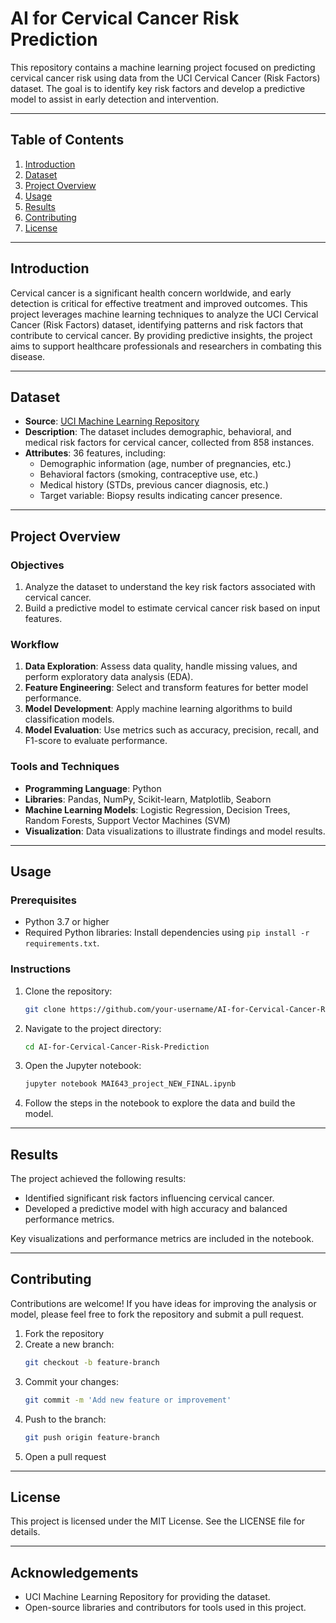 # AI for Cervical Cancer Risk Prediction

This repository contains a machine learning project focused on predicting cervical cancer risk using data from the UCI Cervical Cancer (Risk Factors) dataset. The goal is to identify key risk factors and develop a predictive model to assist in early detection and intervention.

---

## Table of Contents
1. [Introduction](#introduction)
2. [Dataset](#dataset)
3. [Project Overview](#project-overview)
4. [Usage](#usage)
5. [Results](#results)
6. [Contributing](#contributing)
7. [License](#license)

---

## Introduction

Cervical cancer is a significant health concern worldwide, and early detection is critical for effective treatment and improved outcomes. This project leverages machine learning techniques to analyze the UCI Cervical Cancer (Risk Factors) dataset, identifying patterns and risk factors that contribute to cervical cancer. By providing predictive insights, the project aims to support healthcare professionals and researchers in combating this disease.

---

## Dataset

- **Source**: [UCI Machine Learning Repository](https://archive.ics.uci.edu/ml/datasets/Cervical+cancer+%28Risk+Factors%29)
- **Description**: The dataset includes demographic, behavioral, and medical risk factors for cervical cancer, collected from 858 instances.
- **Attributes**: 36 features, including:
  - Demographic information (age, number of pregnancies, etc.)
  - Behavioral factors (smoking, contraceptive use, etc.)
  - Medical history (STDs, previous cancer diagnosis, etc.)
  - Target variable: Biopsy results indicating cancer presence.

---

## Project Overview

### Objectives
1. Analyze the dataset to understand the key risk factors associated with cervical cancer.
2. Build a predictive model to estimate cervical cancer risk based on input features.

### Workflow
1. **Data Exploration**: Assess data quality, handle missing values, and perform exploratory data analysis (EDA).
2. **Feature Engineering**: Select and transform features for better model performance.
3. **Model Development**: Apply machine learning algorithms to build classification models.
4. **Model Evaluation**: Use metrics such as accuracy, precision, recall, and F1-score to evaluate performance.

### Tools and Techniques
- **Programming Language**: Python
- **Libraries**: Pandas, NumPy, Scikit-learn, Matplotlib, Seaborn
- **Machine Learning Models**: Logistic Regression, Decision Trees, Random Forests, Support Vector Machines (SVM)
- **Visualization**: Data visualizations to illustrate findings and model results.

---

## Usage

### Prerequisites
- Python 3.7 or higher
- Required Python libraries: Install dependencies using `pip install -r requirements.txt`.

### Instructions
1. Clone the repository:
   ```bash
   git clone https://github.com/your-username/AI-for-Cervical-Cancer-Risk-Prediction.git
   ```
2. Navigate to the project directory:
   ```bash
   cd AI-for-Cervical-Cancer-Risk-Prediction
   ```
3. Open the Jupyter notebook:
   ```bash
   jupyter notebook MAI643_project_NEW_FINAL.ipynb
   ```
4. Follow the steps in the notebook to explore the data and build the model.

---

## Results

The project achieved the following results:
- Identified significant risk factors influencing cervical cancer.
- Developed a predictive model with high accuracy and balanced performance metrics.

Key visualizations and performance metrics are included in the notebook.

---

## Contributing

Contributions are welcome! If you have ideas for improving the analysis or model, please feel free to fork the repository and submit a pull request.

1. Fork the repository
2. Create a new branch:
   ```bash
   git checkout -b feature-branch
   ```
3. Commit your changes:
   ```bash
   git commit -m 'Add new feature or improvement'
   ```
4. Push to the branch:
   ```bash
   git push origin feature-branch
   ```
5. Open a pull request

---

## License

This project is licensed under the MIT License. See the LICENSE file for details.

---

## Acknowledgements

- UCI Machine Learning Repository for providing the dataset.
- Open-source libraries and contributors for tools used in this project.


